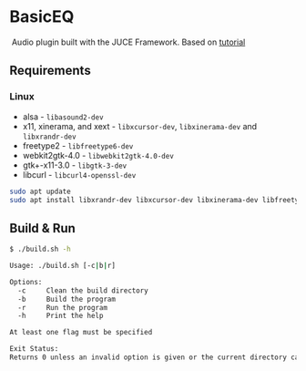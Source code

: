 # BasicEQ

 Audio plugin built with the JUCE Framework. Based on [tutorial](https://www.youtube.com/watch?v=i_Iq4_Kd7Rc)
<!-- https://youtu.be/i_Iq4_Kd7Rc?t=1791 -->

## Requirements

### Linux

- alsa - `libasound2-dev`
- x11, xinerama, and xext - `libxcursor-dev`, `libxinerama-dev` and `libxrandr-dev`
- freetype2 - `libfreetype6-dev`
- webkit2gtk-4.0 - `libwebkit2gtk-4.0-dev`
- gtk+-x11-3.0 - `libgtk-3-dev`
- libcurl - `libcurl4-openssl-dev`

```bash
sudo apt update
sudo apt install libxrandr-dev libxcursor-dev libxinerama-dev libfreetype6-dev libasound2-dev libwebkit2gtk-4.0-dev libgtk-3-dev libcurl4-openssl-dev
```

## Build & Run

```bash
$ ./build.sh -h

Usage: ./build.sh [-c|b|r]

Options:
  -c     Clean the build directory
  -b     Build the program
  -r     Run the program
  -h     Print the help

At least one flag must be specified

Exit Status:
Returns 0 unless an invalid option is given or the current directory cannot be read.
```
